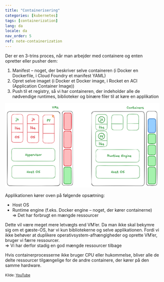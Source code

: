 ```yaml
---
title: "Containerisering"
categories: [kubernetes]
tags: [containerization]
lang: da
locale: da
nav_order: 5
ref: note-containerization
---
```

Der er en 3-trins proces, når man arbejder med containere og enten opretter eller pusher dem:
1. Manifest – noget, der beskriver selve containeren (i Docker en Dockerfile, i Cloud Foundry et manifest YAML)  
2. Opret selve imaget (i Docker et Docker image, i Rocket en ACI (Application Container Image))  
3. Push til et registry, så vi har containeren, der indeholder alle de nødvendige runtimes, biblioteker og binære filer til at køre en applikation  

![VMs vs Containers](../../assets/images/notes/containerization/vms-vs-containers.png)

Applikationen kører oven på følgende opsætning:
- Host OS  
- Runtime engine (f.eks. Docker engine – noget, der kører containerne)  
⇒ Det har forbrugt en mængde ressourcer  

Dette vil være meget mere letvægts end VM’er. Da man ikke skal bekymre sig om et gæste-OS, har vi kun bibliotekerne og selve applikationen. Fordi vi ikke behøver at duplikere operativsystem-afhængigheder og oprette VM’er, bruger vi færre ressourcer.  
⇒ Vi har derfor stadig en god mængde ressourcer tilbage  

Hvis containerprocesserne ikke bruger CPU eller hukommelse, bliver alle de delte ressourcer tilgængelige for de andre containere, der kører på den samme hardware.

<small> Kilde: [YouTube](https://www.youtube.com/watch?v=0qotVMX-J5s)</small>